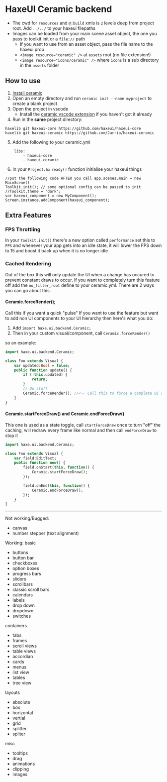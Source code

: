 # HaxeUI Ceramic backend
- The cwd for `resources` and `@:build` xmls is `2` levels deep from project root. Add `../../` to your haxeui filepaths 
- Images can be loaded from your main scene asset object, the one you pass to toolkit.init or a `file://` path
	- If you want to use from an asset object, pass the file name to the haxeui prop
	- `<image resource="ceramic" />` at `assets` root (no file extension!)
	- `<image resource="icons/ceramic" />` where `icons` is a sub directory in the `assets` folder

## How to use
1) [Install ceramic](https://ceramic-engine.com/guides/install-ceramic/#install-ceramic)
2) Open an empty directory and run `ceramic init --name myproject` to create a blank project
3) Open the project in vscode
    - Install the [ceramic vscode extension](https://marketplace.visualstudio.com/items?itemName=jeremyfa.ceramic) if you haven't got it already
5) Run in the **same** project directory: 
```
haxelib git haxeui-core https://github.com/haxeui/haxeui-core
haxelib git haxeui-ceramic https://github.com/Jarrio/haxeui-ceramic
```
5) Add the following to your ceramic.yml
```
    libs:
        - haxeui-core
        - haxeui-ceramic
```
6) In your `Project.hx` `ready()` function initialise your haxeui things
```
//put the following code AFTER you call app.scenes.main = new MainScene()
Toolkit.init(); // some optional config can be passed to init
//Toolkit.theme = 'dark';
var haxeui_component = new MyComponent();
Screen.instance.addComponent(haxeui_component);
```

## Extra Features
### FPS Throttling
In your `Toolkit.init()` there's a new option called `performance` set this to `FPS` and whenever your app gets into an idle state, it will lower the FPS down to 15 and boost it back up when it is no longer idle
### Cached Rendering
Out of the box this will only update the UI when a change has occured to prevent constant draws to occur. If you want to completely turn this feature off add the `no_filter_root` define to your ceramic.yml.
There are 2 ways you can go about this. 
#### Ceramic.forceRender();
Call this if you want a quick "pulse"
If you want to use the feature but want to add non UI components to your UI hierarchy then here's what you do:
1) Add `import haxe.ui.backend.Ceramic;`
2) Then in your custom visual/component, call `Ceramic.forceRender()`

so an example:

```hx
import haxe.ui.backend.Ceramic;

class Foo extends Visual {
	var updated:Bool = false;
	public function update() {
		if (!this.updated) {
			return;
		}
		// Do stuff
		Ceramic.forceRender(); //<-- Call this to force a complete UI re-render
	}
}
```
#### Ceramic.startForceDraw() and Ceramic.endForceDraw() 
This one is used as a state toggle, call `startForceDraw` once to turn "off" the caching, will redraw every frame like normal and then call `endForceDraw` to stop it
```hx
import haxe.ui.backend.Ceramic;

class Foo extends Visual {
	var field:EditText;
	public function new() {
		field.onStart(this, function() {
			Ceramic.startForceDraw();
		});

		field.onEnd(this, function() {
			Ceramic.endForceDraw();
		});
	}
}
```
----
Not working/Bugged:

- canvas
- number stepper (text alignment)

Working:
basic 
- buttons
- button bar
- checkboxes
- option boxes
- progress bars
- sliders
- scrollbars
- classic scroll bars
- calendars
- labels
- drop down 
- dropdown
- switches

containers
- tabs
- frames
- scroll views
- table views
- accordian
- cards
- menus
- list view
- tables
- tree view

layouts
- absolute
- box
- horizontal
- vertial
- grid
- splitter
- spliter

misc
- tooltips
- drag
- animations
- clipping
- images

